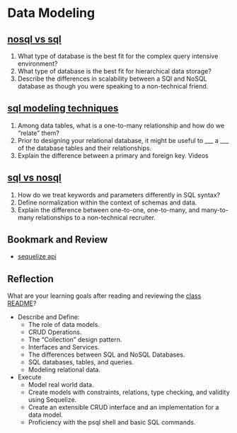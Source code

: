 # Data Modeling


## [nosql vs sql](https://www.thegeekstuff.com/2014/01/sql-vs-nosql-db/?utm_source=tuicool)

1. What type of database is the best fit for the complex query intensive environment?
2. What type of database is the best fit for hierarchical data storage?
3. Describe the differences in scalability between a SQl and NoSQL database as though you were speaking to a non-technical friend.

## [sql modeling techniques](https://www.essentialsql.com/get-ready-to-learn-sql-7-simplified-data-modeling/)

1. Among data tables, what is a one-to-many relationship and how do we “relate” them?
2. Prior to designing your relational database, it might be useful to ___ a ___ of the database tables and their relationships.
3. Explain the difference between a primary and foreign key.
Videos

## [sql vs nosql](https://www.youtube.com/watch?v=ZS_kXvOeQ5Y)

1. How do we treat keywords and parameters differently in SQL syntax?
2. Define normalization within the context of schemas and data.
3. Explain the difference between one-to-one, one-to-many, and many-to-many relationships to a non-technical recruiter.

## Bookmark and Review

- [sequelize api](https://sequelize.org/master/)

## Reflection

What are your learning goals after reading and reviewing the [class README](https://codefellows.github.io/code-401-javascript-guide/curriculum/class-04/)?

- Describe and Define: 
    - The role of data models.
    - CRUD Operations.
    - The “Collection” design pattern.
    - Interfaces and Services.
    - The differences between SQL and NoSQL Databases.
    - SQL databases, tables, and queries.
    - Modeling relational data.
- Execute
    - Model real world data.
    - Create models with constraints, relations, type checking, and validity using Sequelize.
    - Create an extensible CRUD interface and an implementation for a data model.
    - Proficiency with the psql shell and basic SQL commands.